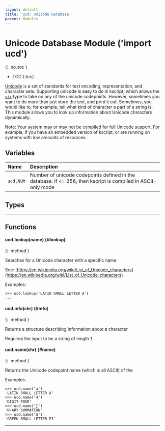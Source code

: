 ```yaml
---
layout: default
title: 'ucd: Unicode Database'
parent: Modules
---
```


# Unicode Database Module ('import ucd')
{: .no_toc }

 * TOC
{:toc}


[Unicode](https://en.wikipedia.org/wiki/Unicode) is a set of standards for text encoding, representation, and character sets. Supporting unicode is easy to do in kscript, which allows the [`str`](/types#str) type to take on any of the unicode codepoints. However, sometimes you want to do more than just store the text, and print it out. Sometimes, you would like to, for example, tell what kind of character a part of a string is. This module allows you to look up information about Unicode characters dynamically.

Note: Your system may or may not be compiled for full Unicode support. For example, if you have an embedded version of kscript, or are running on systems with low amounts of resources.


## Variables

| Name | Description|
|:-------|:-----|
| `ucd.NUM` | Number of unicode codepoints defined in the database. If <= 256, then kscript is compiled in ASCII-only mode |


## Types


---

## Functions


#### ucd.lookup(name) {#lookup}
{: .method }

<div class="method-text" markdown="1">

Searches for a Unicode character with a specific name


See: [https://en.wikipedia.org/wiki/List_of_Unicode_characters](https://en.wikipedia.org/wiki/List_of_Unicode_characters)

Examples:

```ks
>>> ucd.lookup('LATIN SMALL LETTER A')
...
```

</div>


#### ucd.info(chr) {#info}
{: .method }

<div class="method-text" markdown="1">
Returns a structure describing information about a character

Requires the input to be a string of length 1
</div>

#### ucd.name(chr) {#name}
{: .method }

<div class="method-text" markdown="1">
Returns the Unicode codepoint name (which is all ASCII) of the 

Examples:

```ks
>>> ucd.name('a')
'LATIN SMALL LETTER A'
>>> ucd.name('4')
'DIGIT FOUR'
>>> ucd.name('∑')
'N-ARY SUMMATION'
>>> ucd.name('π')
'GREEK SMALL LETTER PI'
```

</div>

---

